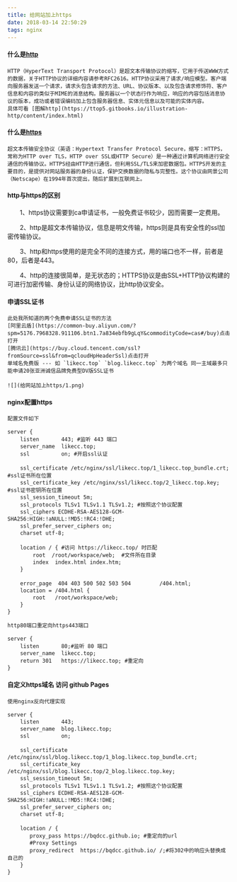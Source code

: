 ```yaml
---
title: 给网站加上https
date: 2018-03-14 22:50:29
tags: nginx
---
```


#### 什么是[http](https://baike.baidu.com/item/http/243074?fr=aladdin)
    HTTP（HyperText Transport Protocol）是超文本传输协议的缩写，它用于传送WWW方式的数据，关于HTTP协议的详细内容请参考RFC2616。HTTP协议采用了请求/响应模型。客户端向服务器发送一个请求，请求头包含请求的方法、URL、协议版本、以及包含请求修饰符、客户信息和内容的类似于MIME的消息结构。服务器以一个状态行作为响应，响应的内容包括消息协议的版本，成功或者错误编码加上包含服务器信息、实体元信息以及可能的实体内容。
    具体可看 [图解http](https://ttop5.gitbooks.io/illustration-http/content/index.html)

#### 什么是[https](https://zh.wikipedia.org/wiki/%E8%B6%85%E6%96%87%E6%9C%AC%E4%BC%A0%E8%BE%93%E5%AE%89%E5%85%A8%E5%8D%8F%E8%AE%AE)
    超文本传输安全协议（英语：Hypertext Transfer Protocol Secure，缩写：HTTPS，常称为HTTP over TLS，HTTP over SSL或HTTP Secure）是一种通过计算机网络进行安全通信的传输协议。HTTPS经由HTTP进行通信，但利用SSL/TLS来加密数据包。HTTPS开发的主要目的，是提供对网站服务器的身份认证，保护交换数据的隐私与完整性。这个协议由网景公司（Netscape）在1994年首次提出，随后扩展到互联网上。

#### http与https的区别
　　1、https协议需要到ca申请证书，一般免费证书较少，因而需要一定费用。

　　2、http是超文本传输协议，信息是明文传输，https则是具有安全性的ssl加密传输协议。

　　3、http和https使用的是完全不同的连接方式，用的端口也不一样，前者是80，后者是443。

　　4、http的连接很简单，是无状态的；HTTPS协议是由SSL+HTTP协议构建的可进行加密传输、身份认证的网络协议，比http协议安全。

<!--more-->

#### 申请SSL证书
    此处我所知道的两个免费申请SSL证书的方法
    [阿里云盾](https://common-buy.aliyun.com/?spm=5176.7968328.911106.btn1.7a834ebfb9gLqY&commodityCode=cas#/buy)点击打开
    [腾讯云](https://buy.cloud.tencent.com/ssl?fromSource=ssl&from=qcloudHpHeaderSsl)点击打开
    单域名免费版 --- 如 `likecc.top` `blog.likecc.top` 为两个域名 同一主域最多只能申请20张亚洲诚信品牌免费型DV版SSL证书

    ![](给网站加上https/1.png)

#### nginx配置https
    配置文件如下

```
server {
    listen       443; #监听 443 端口
    server_name  likecc.top; 
    ssl          on; #开启ssl认证

    ssl_certificate /etc/nginx/ssl/likecc.top/1_likecc.top_bundle.crt; #ssl证书所在位置
    ssl_certificate_key /etc/nginx/ssl/likecc.top/2_likecc.top.key;    #ssl证书密钥所在位置
    ssl_session_timeout 5m;
    ssl_protocols TLSv1 TLSv1.1 TLSv1.2; #按照这个协议配置
    ssl_ciphers ECDHE-RSA-AES128-GCM-SHA256:HIGH:!aNULL:!MD5:!RC4:!DHE;
    ssl_prefer_server_ciphers on;
    charset utf-8;

    location / { #访问 https://likecc.top/ 时匹配
        root  /root/workspace/web;  #文件所在目录
        index  index.html index.htm;
    }

    error_page  404 403 500 502 503 504         /404.html;
    location = /404.html {
        root   /root/workspace/web;
    }
}
```    

    http80端口重定向https443端口
```
server {
    listen       80;#监听 80 端口
    server_name  likecc.top;
    return 301   https://likecc.top; #重定向
}
```

#### 自定义https域名 访问 github Pages
    使用nginx反向代理实现
```
server {
    listen       443;
    server_name  blog.likecc.top;
    ssl          on;

    ssl_certificate /etc/nginx/ssl/blog.likecc.top/1_blog.likecc.top_bundle.crt;
    ssl_certificate_key /etc/nginx/ssl/blog.likecc.top/2_blog.likecc.top.key;
    ssl_session_timeout 5m;
    ssl_protocols TLSv1 TLSv1.1 TLSv1.2; #按照这个协议配置
    ssl_ciphers ECDHE-RSA-AES128-GCM-SHA256:HIGH:!aNULL:!MD5:!RC4:!DHE;
    ssl_prefer_server_ciphers on;
    charset utf-8;

    location / {
       proxy_pass https://bqdcc.github.io; #重定向的url
       #Proxy Settings
       proxy_redirect  https://bqdcc.github.io/ /;#将302中的响应头替换成自己的
    }
}
```